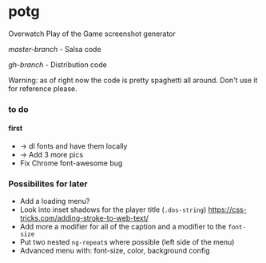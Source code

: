 # potg
Overwatch Play of the Game screenshot generator

*master-branch* - Salsa code

*gh-branch* - Distribution code

Warning: as of right now the code is pretty spaghetti all around. Don't use it for reference please.



### to do

#### first
* -> dl fonts and have them locally
* -> Add 3 more pics
* Fix Chrome font-awesome bug



### Possibilites for later
* Add a loading menu?
* Look into inset shadows for the player title (`.dos-string`) https://css-tricks.com/adding-stroke-to-web-text/
* Add more a modifier for all of the caption and a modifier to the `font-size`
* Put two nested `ng-repeat`s where possible (left side of the menu)
* Advanced menu with: font-size, color, background config
